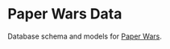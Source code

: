 [Paper Wars]: https://github.com/oinkiguana/paper-wars

# Paper Wars Data

Database schema and models for [Paper Wars]().
